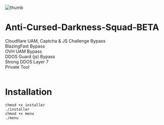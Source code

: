 ![thumb](https://user-images.githubusercontent.com/48758770/112897494-fa841900-90df-11eb-8b88-1829b1d44776.png)
# Anti-Cursed-Darkness-Squad-BETA
Cloudflare UAM, Captcha & JS Challenge Bypass<br>BlazingFast Bypass<br>OVH UAM Bypass<br>DDOS Guard (js) Bypass<br>Strong DDOS Layer 7<br>Private Tool<br><br>

# Installation
<code>chmod +x installer</code><br>
<code>./installer</code><br>
<code>chmod +x menu</code><br>
<code>./menu</code><br>
